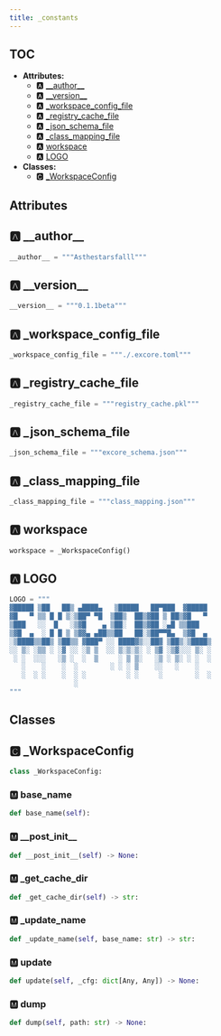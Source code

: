 ```yaml
---
title: _constants
---
```


## TOC

- **Attributes:**
  - 🅰 [\_\_author\_\_](#🅰-__author__)
  - 🅰 [\_\_version\_\_](#🅰-__version__)
  - 🅰 [\_workspace\_config\_file](#🅰-_workspace_config_file)
  - 🅰 [\_registry\_cache\_file](#🅰-_registry_cache_file)
  - 🅰 [\_json\_schema\_file](#🅰-_json_schema_file)
  - 🅰 [\_class\_mapping\_file](#🅰-_class_mapping_file)
  - 🅰 [workspace](#🅰-workspace)
  - 🅰 [LOGO](#🅰-logo)
- **Classes:**
  - 🅲 [\_WorkspaceConfig](#🅲-_workspaceconfig)

## Attributes

## 🅰 \_\_author\_\_

```python
__author__ = """Asthestarsfalll"""
```

## 🅰 \_\_version\_\_

```python
__version__ = """0.1.1beta"""
```

## 🅰 \_workspace\_config\_file

```python
_workspace_config_file = """./.excore.toml"""
```

## 🅰 \_registry\_cache\_file

```python
_registry_cache_file = """registry_cache.pkl"""
```

## 🅰 \_json\_schema\_file

```python
_json_schema_file = """excore_schema.json"""
```

## 🅰 \_class\_mapping\_file

```python
_class_mapping_file = """class_mapping.json"""
```

## 🅰 workspace

```python
workspace = _WorkspaceConfig()
```

## 🅰 LOGO

```python
LOGO = """
▓█████ ▒██   ██▒ ▄████▄   ▒█████   ██▀███  ▓█████
▓█   ▀ ▒▒ █ █ ▒░▒██▀ ▀█  ▒██▒  ██▒▓██ ▒ ██▒▓█   ▀
▒███   ░░  █   ░▒▓█    ▄ ▒██░  ██▒▓██ ░▄█ ▒▒███
▒▓█  ▄  ░ █ █ ▒ ▒▓▓▄ ▄██▒▒██   ██░▒██▀▀█▄  ▒▓█  ▄
░▒████▒▒██▒ ▒██▒▒ ▓███▀ ░░ ████▓▒░░██▓ ▒██▒░▒████▒
░░ ▒░ ░▒▒ ░ ░▓ ░░ ░▒ ▒  ░░ ▒░▒░▒░ ░ ▒▓ ░▒▓░░░ ▒░ ░
 ░ ░  ░░░   ░▒ ░  ░  ▒     ░ ▒ ▒░   ░▒ ░ ▒░ ░ ░  ░
   ░    ░    ░  ░        ░ ░ ░ ▒    ░░   ░    ░
   ░  ░ ░    ░  ░ ░          ░ ░     ░        ░  ░
                ░
"""
```


## Classes

## 🅲 \_WorkspaceConfig

```python
class _WorkspaceConfig:
```


### 🅼 base\_name

```python
def base_name(self):
```
### 🅼 \_\_post\_init\_\_

```python
def __post_init__(self) -> None:
```
### 🅼 \_get\_cache\_dir

```python
def _get_cache_dir(self) -> str:
```
### 🅼 \_update\_name

```python
def _update_name(self, base_name: str) -> str:
```
### 🅼 update

```python
def update(self, _cfg: dict[Any, Any]) -> None:
```
### 🅼 dump

```python
def dump(self, path: str) -> None:
```
